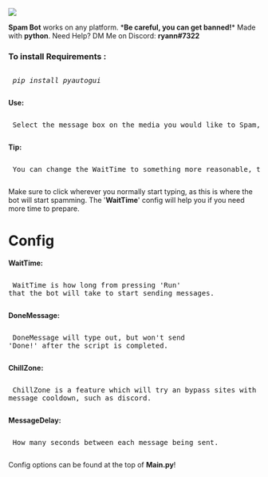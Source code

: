 ![](https://cdn.discordapp.com/attachments/809311213703921674/809322001235443712/MOSHED-2021-2-11-7-16-34.gif)


<p><b>Spam Bot</b> works on any platform. *<b>Be careful, you can get banned!</b>* Made with <b>python</b>. Need Help? DM Me on Discord: <b>ryann#7322</b></p>

<h3>To install <b>Requirements :</b></h3> 
	 <pre><p> <i>pip install pyautogui</i></p></pre>
<b>Use: </b>
	<pre><p> Select the message box on the media you would like to Spam, then click 'RUN' on your IDE.</p></pre>
<b>Tip: </b>
	<pre><p> You can change the WaitTime to something more reasonable, this is set in <b>seconds</b>. Recomended is <B>10</b></p></pre>



<p> Make sure to click wherever you normally start typing, as this is where the bot will start spamming. The '<B>WaitTime</b>' config will help you if you need more time to prepare. </p>


# Config
<b>WaitTime: </b> 
	 <pre><p> WaitTime is how long from pressing 'Run' that the bot will take to start sending messages. </p></pre>
<b>DoneMessage: </b>
	<pre><p> DoneMessage will type out, but won't send 'Done!' after the script is completed.  </p></pre>
<b>ChillZone: </b>
	<pre><p> ChillZone is a feature which will try an bypass sites with a message cooldown, such as discord. </p></pre>
<b>MessageDelay: </b>
	<pre><p>  How many seconds between each message being sent. </p></pre>

<p> Config options can be found at the top of <b>Main.py</b>! </p>
